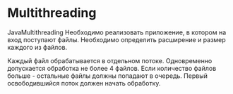 # Multithreading
JavaMultithreading
Необходимо реализовать приложение, в котором на вход поступают файлы.
Необходимо определить расширение и размер каждого из файлов.

Каждый файл обрабатывается в отдельном потоке.
Одновременно допускается обработка не более 4 файлов.
Если количество файлов больше -  остальные файлы должны попадают в очередь.
Первый освободившийся поток должен начать обработку.

